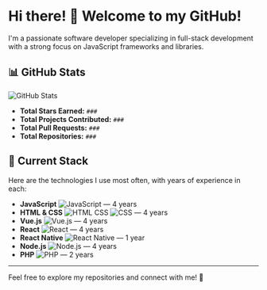 # Hi there! 👋 Welcome to my GitHub!

I'm a passionate software developer specializing in full-stack development with a strong focus on JavaScript frameworks and libraries. 

## 📊 GitHub Stats
![GitHub Stats](https://github-readme-stats.vercel.app/api?username=YOUR_USERNAME&show_icons=true&theme=radical)
- **Total Stars Earned:** `###`
- **Total Projects Contributed:** `###`
- **Total Pull Requests:** `###`
- **Total Repositories:** `###`

## 🚀 Current Stack
Here are the technologies I use most often, with years of experience in each:

- **JavaScript** ![JavaScript](https://img.icons8.com/color/20/000000/javascript.png) — 4 years
- **HTML & CSS** ![HTML CSS](https://img.icons8.com/color/20/000000/html-5.png) ![CSS](https://img.icons8.com/color/20/000000/css3.png) — 4 years
- **Vue.js** ![Vue.js](https://img.icons8.com/color/20/000000/vue-js.png) — 4 years
- **React** ![React](https://img.icons8.com/color/20/000000/react-native.png) — 4 years
- **React Native** ![React Native](https://img.icons8.com/color/20/000000/react-native.png) — 1 year
- **Node.js** ![Node.js](https://img.icons8.com/color/20/000000/nodejs.png) — 4 years
- **PHP** ![PHP](https://img.icons8.com/color/20/000000/php.png) — 2 years

---

Feel free to explore my repositories and connect with me! 🌟

